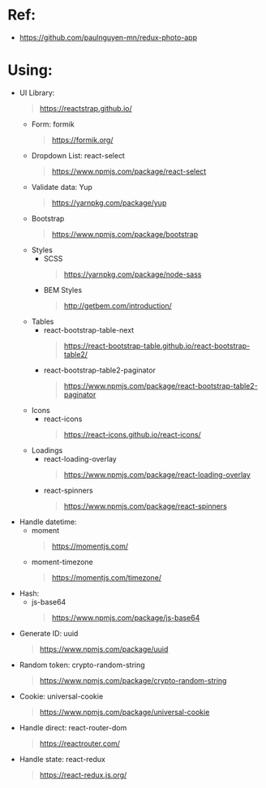 # Ref:
- https://github.com/paulnguyen-mn/redux-photo-app

# Using:
- UI Library:
  > https://reactstrap.github.io/
  - Form: formik
    > https://formik.org/
  - Dropdown List: react-select
    > https://www.npmjs.com/package/react-select
  - Validate data: Yup
    > https://yarnpkg.com/package/yup
  - Bootstrap
    > https://www.npmjs.com/package/bootstrap
  - Styles
    - SCSS
      > https://yarnpkg.com/package/node-sass
    - BEM Styles
      > http://getbem.com/introduction/
  - Tables
    - react-bootstrap-table-next
      > https://react-bootstrap-table.github.io/react-bootstrap-table2/
    - react-bootstrap-table2-paginator
      > https://www.npmjs.com/package/react-bootstrap-table2-paginator
  - Icons
    - react-icons
      > https://react-icons.github.io/react-icons/
  - Loadings
    - react-loading-overlay
      > https://www.npmjs.com/package/react-loading-overlay
    - react-spinners
      > https://www.npmjs.com/package/react-spinners
- Handle datetime:
  - moment
    > https://momentjs.com/
  - moment-timezone
    > https://momentjs.com/timezone/
- Hash:
  - js-base64
    > https://www.npmjs.com/package/js-base64
- Generate ID: uuid
  > https://www.npmjs.com/package/uuid
- Random token: crypto-random-string
  > https://www.npmjs.com/package/crypto-random-string
- Cookie: universal-cookie
  > https://www.npmjs.com/package/universal-cookie
- Handle direct: react-router-dom
  > https://reactrouter.com/
- Handle state: react-redux
  > https://react-redux.js.org/
